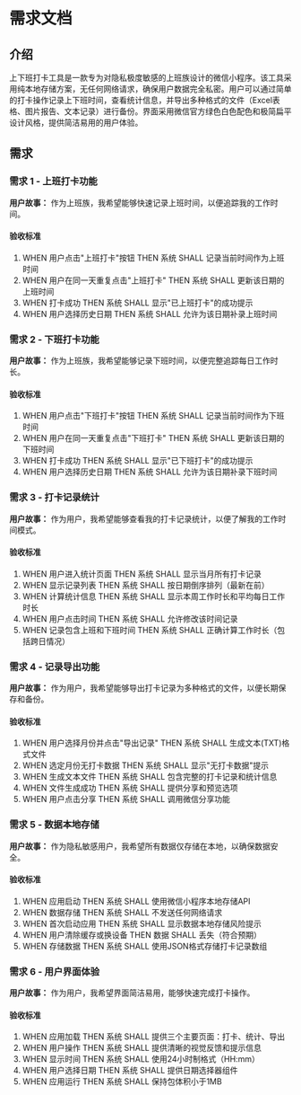 # 需求文档

## 介绍

上下班打卡工具是一款专为对隐私极度敏感的上班族设计的微信小程序。该工具采用纯本地存储方案，无任何网络请求，确保用户数据完全私密。用户可以通过简单的打卡操作记录上下班时间，查看统计信息，并导出多种格式的文件（Excel表格、图片报告、文本记录）进行备份。界面采用微信官方绿色白色配色和极简扁平设计风格，提供简洁易用的用户体验。

## 需求

### 需求 1 - 上班打卡功能

**用户故事：** 作为上班族，我希望能够快速记录上班时间，以便追踪我的工作时间。

#### 验收标准

1. WHEN 用户点击"上班打卡"按钮 THEN 系统 SHALL 记录当前时间作为上班时间
2. WHEN 用户在同一天重复点击"上班打卡" THEN 系统 SHALL 更新该日期的上班时间
3. WHEN 打卡成功 THEN 系统 SHALL 显示"已上班打卡"的成功提示
4. WHEN 用户选择历史日期 THEN 系统 SHALL 允许为该日期补录上班时间

### 需求 2 - 下班打卡功能

**用户故事：** 作为上班族，我希望能够记录下班时间，以便完整追踪每日工作时长。

#### 验收标准

1. WHEN 用户点击"下班打卡"按钮 THEN 系统 SHALL 记录当前时间作为下班时间
2. WHEN 用户在同一天重复点击"下班打卡" THEN 系统 SHALL 更新该日期的下班时间
3. WHEN 打卡成功 THEN 系统 SHALL 显示"已下班打卡"的成功提示
4. WHEN 用户选择历史日期 THEN 系统 SHALL 允许为该日期补录下班时间

### 需求 3 - 打卡记录统计

**用户故事：** 作为用户，我希望能够查看我的打卡记录统计，以便了解我的工作时间模式。

#### 验收标准

1. WHEN 用户进入统计页面 THEN 系统 SHALL 显示当月所有打卡记录
2. WHEN 显示记录列表 THEN 系统 SHALL 按日期倒序排列（最新在前）
3. WHEN 计算统计信息 THEN 系统 SHALL 显示本周工作时长和平均每日工作时长
4. WHEN 用户点击时间 THEN 系统 SHALL 允许修改该时间记录
5. WHEN 记录包含上班和下班时间 THEN 系统 SHALL 正确计算工作时长（包括跨日情况）

### 需求 4 - 记录导出功能

**用户故事：** 作为用户，我希望能够导出打卡记录为多种格式的文件，以便长期保存和备份。

#### 验收标准

1. WHEN 用户选择月份并点击"导出记录" THEN 系统 SHALL 生成文本(TXT)格式文件
2. WHEN 选定月份无打卡数据 THEN 系统 SHALL 显示"无打卡数据"提示
3. WHEN 生成文本文件 THEN 系统 SHALL 包含完整的打卡记录和统计信息
4. WHEN 文件生成成功 THEN 系统 SHALL 提供分享和预览选项
5. WHEN 用户点击分享 THEN 系统 SHALL 调用微信分享功能

### 需求 5 - 数据本地存储

**用户故事：** 作为隐私敏感用户，我希望所有数据仅存储在本地，以确保数据安全。

#### 验收标准

1. WHEN 应用启动 THEN 系统 SHALL 使用微信小程序本地存储API
2. WHEN 数据存储 THEN 系统 SHALL 不发送任何网络请求
3. WHEN 首次启动应用 THEN 系统 SHALL 显示数据本地存储风险提示
4. WHEN 用户清除缓存或换设备 THEN 数据 SHALL 丢失（符合预期）
5. WHEN 存储数据 THEN 系统 SHALL 使用JSON格式存储打卡记录数组

### 需求 6 - 用户界面体验

**用户故事：** 作为用户，我希望界面简洁易用，能够快速完成打卡操作。

#### 验收标准

1. WHEN 应用加载 THEN 系统 SHALL 提供三个主要页面：打卡、统计、导出
2. WHEN 用户操作 THEN 系统 SHALL 提供清晰的视觉反馈和提示信息
3. WHEN 显示时间 THEN 系统 SHALL 使用24小时制格式（HH:mm）
4. WHEN 用户选择日期 THEN 系统 SHALL 提供日期选择器组件
5. WHEN 应用运行 THEN 系统 SHALL 保持包体积小于1MB